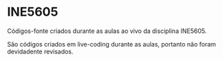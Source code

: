 # INE5605

Códigos-fonte criados durante as aulas ao vivo da disciplina INE5605.

São códigos criados em live-coding durante as aulas, portanto não foram devidadente revisados.
